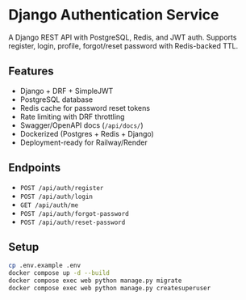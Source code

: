 # Django Authentication Service

A Django REST API with PostgreSQL, Redis, and JWT auth. Supports register, login, profile, forgot/reset password with Redis-backed TTL.  

## Features
- Django + DRF + SimpleJWT
- PostgreSQL database
- Redis cache for password reset tokens
- Rate limiting with DRF throttling
- Swagger/OpenAPI docs (`/api/docs/`)
- Dockerized (Postgres + Redis + Django)
- Deployment-ready for Railway/Render

## Endpoints
- `POST /api/auth/register`
- `POST /api/auth/login`
- `GET /api/auth/me`
- `POST /api/auth/forgot-password`
- `POST /api/auth/reset-password`

## Setup
```bash
cp .env.example .env
docker compose up -d --build
docker compose exec web python manage.py migrate
docker compose exec web python manage.py createsuperuser